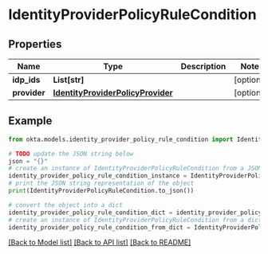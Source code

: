# IdentityProviderPolicyRuleCondition


## Properties

Name | Type | Description | Notes
------------ | ------------- | ------------- | -------------
**idp_ids** | **List[str]** |  | [optional] 
**provider** | [**IdentityProviderPolicyProvider**](IdentityProviderPolicyProvider.md) |  | [optional] 

## Example

```python
from okta.models.identity_provider_policy_rule_condition import IdentityProviderPolicyRuleCondition

# TODO update the JSON string below
json = "{}"
# create an instance of IdentityProviderPolicyRuleCondition from a JSON string
identity_provider_policy_rule_condition_instance = IdentityProviderPolicyRuleCondition.from_json(json)
# print the JSON string representation of the object
print(IdentityProviderPolicyRuleCondition.to_json())

# convert the object into a dict
identity_provider_policy_rule_condition_dict = identity_provider_policy_rule_condition_instance.to_dict()
# create an instance of IdentityProviderPolicyRuleCondition from a dict
identity_provider_policy_rule_condition_from_dict = IdentityProviderPolicyRuleCondition.from_dict(identity_provider_policy_rule_condition_dict)
```
[[Back to Model list]](../README.md#documentation-for-models) [[Back to API list]](../README.md#documentation-for-api-endpoints) [[Back to README]](../README.md)



